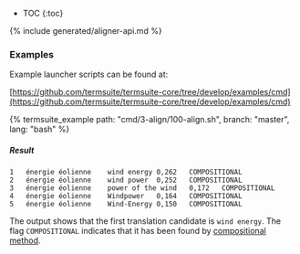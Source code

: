 * TOC
{:toc}

{% include generated/aligner-api.md %}

### Examples

Example launcher scripts can be found at:

[https://github.com/termsuite/termsuite-core/tree/develop/examples/cmd](https://github.com/termsuite/termsuite-core/tree/develop/examples/cmd)

{% termsuite_example path: "cmd/3-align/100-align.sh", branch: "master", lang: "bash" %}

##### Result

```
1	énergie éolienne	wind energy	0,262	COMPOSITIONAL
2	énergie éolienne	wind power	0,252	COMPOSITIONAL
3	énergie éolienne	power of the wind	0,172	COMPOSITIONAL
4	énergie éolienne	Windpower	0,164	COMPOSITIONAL
5	énergie éolienne	Wind-Energy	0,150	COMPOSITIONAL
```

The output shows that the first translation candidate is `wind energy`. The flag `COMPOSITIONAL` indicates that it has been found by [compositional method](/documentation/alignment#compositional).
